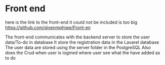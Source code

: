 # Front end
here is the link to the front-end it could not be included is too big
https://github.com/givenmphiwe/Front-en

The front-end communicates with the backend server to store the user data/To-do in database
It store the registration data in the Lavarel database 
The user data are stored using the server folder in the PostgreSQL
Also does the Crud when user is logined 
where user see what the have added as to do 
